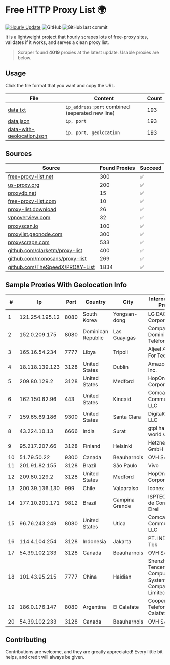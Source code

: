 
# Free HTTP Proxy List 🌍

[![Hourly Update](https://github.com/mertguvencli/http-proxy-list/actions/workflows/main.yml/badge.svg?branch=main)](https://github.com/mertguvencli/http-proxy-list/actions/workflows/main.yml)
![GitHub](https://img.shields.io/github/license/mertguvencli/http-proxy-list)
![GitHub last commit](https://img.shields.io/github/last-commit/mertguvencli/http-proxy-list)

It is a lightweight project that hourly scrapes lots of free-proxy sites, validates if it works, and serves a clean proxy list.


> Scraper found **4019** proxies at the latest update. Usable proxies are below.

## Usage

Click the file format that you want and copy the URL.


|File|Content|Count|
|----|-------|-----|
|[data.txt](https://raw.githubusercontent.com/mertguvencli/http-proxy-list/main/proxy-list/data.txt)|`ip_address:port` combined (seperated new line)|193|
|[data.json](https://raw.githubusercontent.com/mertguvencli/http-proxy-list/main/proxy-list/data.json)|`ip, port`|193|
|[data-with-geolocation.json](https://raw.githubusercontent.com/mertguvencli/http-proxy-list/main/proxy-list/data-with-geolocation.json)|`ip, port, geolocation`|193|

## Sources

|Source|Found Proxies|Succeed|
|------|-------------|-------|
|[free-proxy-list.net](https://free-proxy-list.net)|300|✅|
|[us-proxy.org](https://www.us-proxy.org)|200|✅|
|[proxydb.net](http://proxydb.net)|15|✅|
|[free-proxy-list.com](https://free-proxy-list.com/?page=&port=&type%5B%5D=http&type%5B%5D=https&up_time=0&search=Search)|10|✅|
|[proxy-list.download](https://www.proxy-list.download/HTTP)|26|✅|
|[vpnoverview.com](https://vpnoverview.com/privacy/anonymous-browsing/free-proxy-servers)|32|✅|
|[proxyscan.io](https://www.proxyscan.io)|100|✅|
|[proxylist.geonode.com](https://proxylist.geonode.com/api/proxy-list?limit=300&page=1&sort_by=lastChecked&sort_type=desc&protocols=http,https)|300|✅|
|[proxyscrape.com](https://api.proxyscrape.com/v2/?request=displayproxies&protocol=http&timeout=10000&country=all&ssl=all&anonymity=all)|533|✅|
|[github.com/clarketm/proxy-list](https://raw.githubusercontent.com/clarketm/proxy-list/master/proxy-list-raw.txt)|400|✅|
|[github.com/monosans/proxy-list](https://raw.githubusercontent.com/monosans/proxy-list/main/proxies/http.txt)|269|✅|
|[github.com/TheSpeedX/PROXY-List](https://raw.githubusercontent.com/TheSpeedX/PROXY-List/master/http.txt)|1834|✅|


## Sample Proxies With Geolocation Info

|#|Ip|Port|Country|City|Internet Service Provider|
|-|--|----|-------|----|-------------------------|
|1|121.254.195.12|8080|South Korea|Yongsan-dong|LG DACOM Corporation|
|2|152.0.209.175|8080|Dominican Republic|Las Guayigas|Compañía Dominicana de Teléfonos S. A.|
|3|165.16.54.234|7777|Libya|Tripoli|Aljeel Aljadeed For Technology|
|4|18.118.139.123|3128|United States|Dublin|Amazon.com, Inc.|
|5|209.80.129.2|3128|United States|Medford|HopOne Internet Corporation|
|6|162.150.62.96|443|United States|Kincaid|Comcast Cable Communications, LLC|
|7|159.65.69.186|9300|United States|Santa Clara|DigitalOcean, LLC|
|8|43.224.10.13|6666|India|Surat|gtpl hariom world vision|
|9|95.217.207.66|3128|Finland|Helsinki|Hetzner Online GmbH|
|10|51.79.50.22|9300|Canada|Beauharnois|OVH SAS|
|11|201.91.82.155|3128|Brazil|São Paulo|Vivo|
|12|209.80.129.2|3128|United States|Medford|HopOne Internet Corporation|
|13|200.39.136.130|999|Chile|Valparaíso|Iconex SPA|
|14|177.10.201.171|9812|Brazil|Campina Grande|ISPTEC Sistemas de Comunicação Eireli|
|15|96.76.243.249|8080|United States|Utica|Comcast Cable Communications, LLC|
|16|114.4.104.254|3128|Indonesia|Jakarta|PT. INDOSAT Tbk|
|17|54.39.102.233|3128|Canada|Beauharnois|OVH SAS|
|18|101.43.95.215|7777|China|Haidian|Shenzhen Tencent Computer Systems Company Limited|
|19|186.0.176.147|8080|Argentina|El Calafate|Cooperativa Telefonica de Calafate Ltda.|
|20|54.39.102.233|3128|Canada|Beauharnois|OVH SAS|



## Contributing

Contributions are welcome, and they are greatly appreciated! Every
little bit helps, and credit will always be given.

